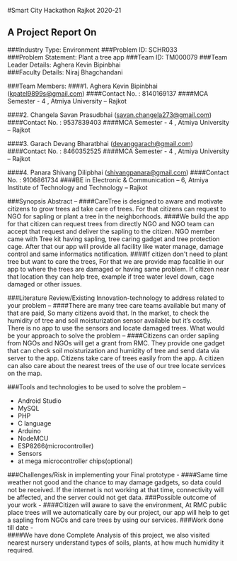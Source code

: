 #Smart City Hackathon Rajkot 2020-21

A Project Report On
---

###Industry Type: Environment
###Problem ID:  SCHR033						   
###Problem Statement: Plant a tree app
###Team ID: TM000079
###Team Leader Details:   Aghera Kevin Bipinbhai			   
###Faculty Details:   Niraj Bhagchandani

###Team Members:
####1.	Aghera Kevin Bipinbhai (kpatel9899s@gmail.com)
####Contact No. : 8140169137
####MCA Semester - 4 , Atmiya University – Rajkot

####2.	Changela Savan Prasudbhai (savan.changela273@gmail.com) 
####Contact No. : 9537839403
####MCA Semester - 4 , Atmiya University – Rajkot

####3.	Garach Devang Bharatbhai (devanggarach@gmail.com)
####Contact No. : 8460352525
####MCA Semester - 4 , Atmiya University – Rajkot

####4.	Panara Shivang Dilipbhai (shivangpanara@gmail.com)
####Contact No. : 9106861734
####BE in Electronic & Communication – 6, Atmiya Institute of Technology and Technology – Rajkot



###Synopsis Abstract –
####CareTree is designed to aware and motivate citizens to grow trees ad take care of trees. For that citizens can request to NGO for sapling or plant a tree in the neighborhoods.
####We build the app for that citizen can request trees from directly NGO and NGO team can accept that request and deliver the sapling to the citizen. 	NGO member came with Tree kit having sapling, tree caring gadget and tree protection cage. After that our app will provide all facility like water manage, damage control and same informatics notification.
####If citizen don't need to plant tree but want to care the trees, For that we are provide map facalitie in our app to where the trees are damaged or having same problem. If citizen near that location they can help tree, example if tree water level down, cage damaged or other issues.

###Literature Review/Existing Innovation-technology to address related to your problem –
####There are many tree care teams available but many of that are paid, So many citizens avoid that. In the market, to check the humidity of tree and soil moisturization sensor available but it’s costly. There is no app to use the sensors and locate damaged trees.
What would be your approach to solve the problem –
####Citizens can order sapling from NGOs and NGOs will get a grant from RMC. They provide one gadget that can check soil moisturization and humidity of tree and send data via server to the app. Citizens take care of trees easily from the app. A citizen can also care about the nearest trees of the use of our tree locate services on the map.

###Tools and technologies to be used to solve the problem –
*	Android Studio
*	MySQL
*	PHP
*	C language
*	Arduino
*	NodeMCU
*	ESP8266(microcontroller)
*	Sensors
*	at mega microcontroller chips(optional)

###Challenges/Risk in implementing your Final prototype - 
####Same time weather not good and the chance to may damage gadgets, so data could not be received. If the internet is not working at that time, connectivity will be affected, and the server could not get data.
###Possible outcome of your work - 
####Citizen will aware to save the environment, At RMC public place trees will we automatically care by our project, our app will help to get a sapling from NGOs and care trees by using our services.
###Work done till date - 	
####We have done Complete Analysis of this project, we also visited nearest nursery understand types of soils, plants, at how much humidity it required.



